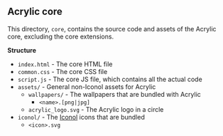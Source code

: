 
## Acrylic core

This directory, `core`, contains the source code and assets of the Acrylic core, excluding the core extensions.

**Structure**
* `index.html` - The core HTML file
* `common.css` - The core CSS file
* `script.js` - The core JS file, which contains all the actual code
* `assets/` - General non-Iconol assets for Acrylic
    * `wallpapers/` - The wallpapers that are bundled with Acrylic
      * `<name>.[png|jpg]`
    * `acrylic_logo.svg` - The Acrylic logo in a circle
* `iconol/` - The [Iconol](https://commons.wikimedia.org/wiki/Iconol) icons that are bundled
  * `<icon>.svg`

